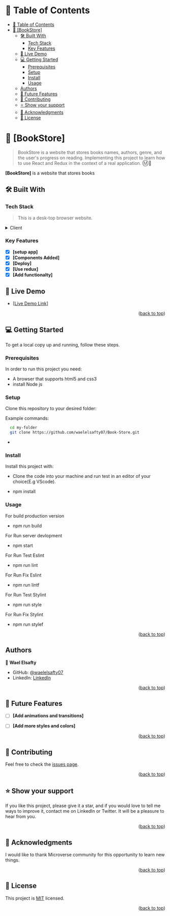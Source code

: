 <a name="readme-top"></a>

# 📗 Table of Contents

- [📗 Table of Contents](#-table-of-contents)
- [📖 [BookStore] <a name="about-project"></a>](#-bookstore-)
  - [🛠 Built With <a name="React"></a>](#-built-with-)
    - [Tech Stack <a name="Front end"></a>](#tech-stack-)
    - [Key Features](#key-features)
  - [🚀 Live Demo <a name="#"></a>](#-live-demo-)
  - [💻 Getting Started <a name="getting-started"></a>](#-getting-started-)
    - [Prerequisites](#prerequisites)
    - [Setup](#setup)
    - [Install](#install)
    - [Usage](#usage)
  - [Authors](#authors)
  - [🔭 Future Features <a name="future-features"></a>](#-future-features-)
  - [🤝 Contributing <a name="contributing"></a>](#-contributing-)
  - [⭐️ Show your support <a name="support"></a>](#️-show-your-support-)
  - [🙏 Acknowledgments <a name="acknowledgements"></a>](#-acknowledgments-)
  - [📝 License <a name="license"></a>](#-license-)

<!-- PROJECT DESCRIPTION -->

# 📖 [BookStore] <a name="about-project"></a>

>BookStore is a website that stores books names, authors, genre, and the user's progress on reading. Implementing this project to learn how to use React and Redux in the context of a real application. Ⓜ💯

**[BookStore]** is a website that stores books  
## 🛠 Built With <a name="React"></a>

### Tech Stack <a name="Front end"></a>

> This is a desk-top browser website.

<details>
  <summary>Client</summary>
  <ul>
    <li><a href="#">React</a></li>
  </ul>
</details>

<!-- Features -->

### Key Features

- [x] **[setup app]**
- [x] **[Components Added]**
- [x] **[Deploy]**
- [x] **[Use redux]**
- [x] **[Add functionalty]**
<!-- LIVE DEMO -->

## 🚀 Live Demo <a name="#"></a>

- [[Live Demo Link](https://book-store-klj9.onrender.com)]

<p align="right">(<a href="#readme-top">back to top</a>)</p>

<!-- GETTING STARTED -->

## 💻 Getting Started <a name="getting-started"></a>

To get a local copy up and running, follow these steps.

### Prerequisites

In order to run this project you need:

- A browser that supports html5 and css3
- install Node js

### Setup

Clone this repository to your desired folder:

Example commands:

```sh
  cd my-folder
  git clone https://github.com/waelelsafty07/Book-Store.git 
```

-

### Install

Install this project with:

- Clone the code into your machine and run test in an editor of your choice(E.g VScode).

- npm install

### Usage

For build production version

- npm run build

For Run server devlopment

- npm start

For Run Test Eslint

- npm run lint

For Run Fix Eslint

- npm run lintf

For Run Test Stylint

- npm run style

For Run Fix Stylint

- npm run stylef
  
<p align="right">(<a href="#readme-top">back to top</a>)</p>

<!-- AUTHORS -->

## Authors

<!-- Only Change Username for Different Accounts -->

👤 **Wael Elsafty**

- GitHub: [@waelelsafty07](https://github.com/waelelsafty07)
- LinkedIn: [LinkedIn](https://www.linkedin.com/in/waelelsafty07/)

<p align="right">(<a href="#readme-top">back to top</a>)</p>

<!-- FUTURE FEATURES -->

## 🔭 Future Features <a name="future-features"></a>


- [ ] **[Add animations and transitions]**
- [ ] **[Add more styles and colors]**




<p align="right">(<a href="#readme-top">back to top</a>)</p>

## 🤝 Contributing <a name="contributing"></a>

Feel free to check the [issues page](https://github.com/waelelsafty07/Book-Store/issues).

<p align="right">(<a href="#readme-top">back to top</a>)</p>

<!-- SUPPORT -->

## ⭐️ Show your support <a name="support"></a>

If you like this project, please give it a star, and if you would love to tell me ways to improve it, contact me on LinkedIn or Twitter. It will be a pleasure to hear from you.

<p align="right">(<a href="#readme-top">back to top</a>)</p>

<!-- ACKNOWLEDGEMENTS -->

## 🙏 Acknowledgments <a name="acknowledgements"></a>

I would like to thank Microverse community for this opportunity to learn new things.

<p align="right">(<a href="#readme-top">back to top</a>)</p>

<!-- FAQ (optional) -->

<!-- LICENSE -->

## 📝 License <a name="license"></a>

This project is [MIT](./LICENSE) licensed.

<p align="right">(<a href="#readme-top">back to top</a>)</p>